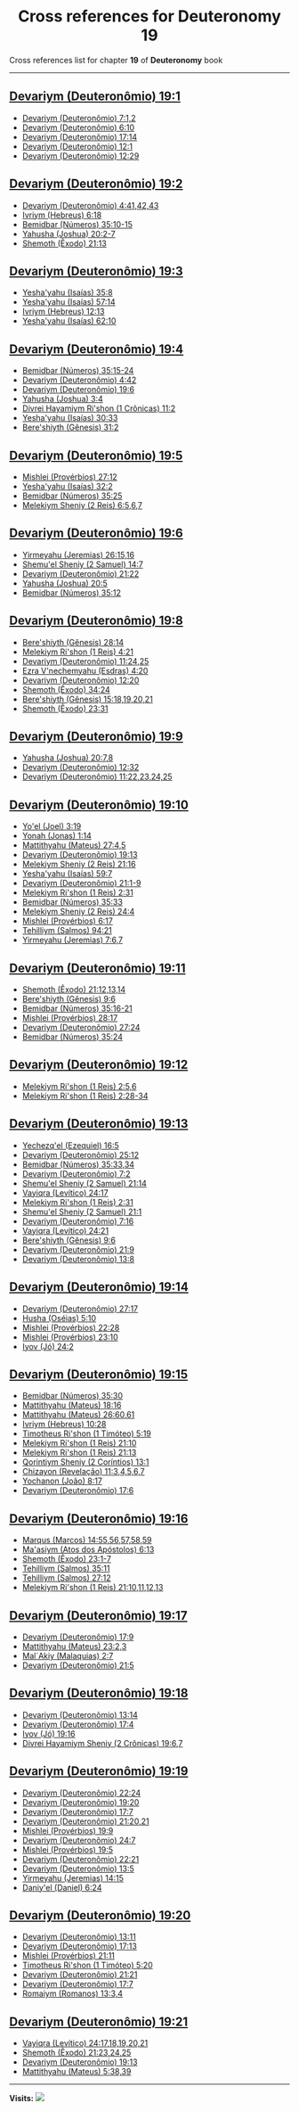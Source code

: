 <div align="center">

# Cross references for **Deuteronomy 19**
</div>

Cross references list for chapter **19** of **Deuteronomy** book

---

<h2 id="1"><a href="https://bible.ozzuu.com/pt_yah/Deu/19#1" target="_blank">Devariym (Deuteronômio) 19:1</a></h2>

- [Devariym (Deuteronômio) 7:1,2](https://bible.ozzuu.com/pt_yah/Deu/7#1)
- [Devariym (Deuteronômio) 6:10](https://bible.ozzuu.com/pt_yah/Deu/6#10)
- [Devariym (Deuteronômio) 17:14](https://bible.ozzuu.com/pt_yah/Deu/17#14)
- [Devariym (Deuteronômio) 12:1](https://bible.ozzuu.com/pt_yah/Deu/12#1)
- [Devariym (Deuteronômio) 12:29](https://bible.ozzuu.com/pt_yah/Deu/12#29)
<h2 id="2"><a href="https://bible.ozzuu.com/pt_yah/Deu/19#2" target="_blank">Devariym (Deuteronômio) 19:2</a></h2>

- [Devariym (Deuteronômio) 4:41,42,43](https://bible.ozzuu.com/pt_yah/Deu/4#41)
- [Ivriym (Hebreus) 6:18](https://bible.ozzuu.com/pt_yah/Heb/6#18)
- [Bemidbar (Números) 35:10-15](https://bible.ozzuu.com/pt_yah/Num/35#10)
- [Yahusha (Joshua) 20:2-7](https://bible.ozzuu.com/pt_yah/Jos/20#2)
- [Shemoth (Êxodo) 21:13](https://bible.ozzuu.com/pt_yah/Exo/21#13)
<h2 id="3"><a href="https://bible.ozzuu.com/pt_yah/Deu/19#3" target="_blank">Devariym (Deuteronômio) 19:3</a></h2>

- [Yesha'yahu (Isaías) 35:8](https://bible.ozzuu.com/pt_yah/Isa/35#8)
- [Yesha'yahu (Isaías) 57:14](https://bible.ozzuu.com/pt_yah/Isa/57#14)
- [Ivriym (Hebreus) 12:13](https://bible.ozzuu.com/pt_yah/Heb/12#13)
- [Yesha'yahu (Isaías) 62:10](https://bible.ozzuu.com/pt_yah/Isa/62#10)
<h2 id="4"><a href="https://bible.ozzuu.com/pt_yah/Deu/19#4" target="_blank">Devariym (Deuteronômio) 19:4</a></h2>

- [Bemidbar (Números) 35:15-24](https://bible.ozzuu.com/pt_yah/Num/35#15)
- [Devariym (Deuteronômio) 4:42](https://bible.ozzuu.com/pt_yah/Deu/4#42)
- [Devariym (Deuteronômio) 19:6](https://bible.ozzuu.com/pt_yah/Deu/19#6)
- [Yahusha (Joshua) 3:4](https://bible.ozzuu.com/pt_yah/Jos/3#4)
- [Divrei Hayamiym Ri'shon (1 Crônicas) 11:2](https://bible.ozzuu.com/pt_yah/1Ch/11#2)
- [Yesha'yahu (Isaías) 30:33](https://bible.ozzuu.com/pt_yah/Isa/30#33)
- [Bere'shiyth (Gênesis) 31:2](https://bible.ozzuu.com/pt_yah/Gen/31#2)
<h2 id="5"><a href="https://bible.ozzuu.com/pt_yah/Deu/19#5" target="_blank">Devariym (Deuteronômio) 19:5</a></h2>

- [Mishlei (Provérbios) 27:12](https://bible.ozzuu.com/pt_yah/Pro/27#12)
- [Yesha'yahu (Isaías) 32:2](https://bible.ozzuu.com/pt_yah/Isa/32#2)
- [Bemidbar (Números) 35:25](https://bible.ozzuu.com/pt_yah/Num/35#25)
- [Melekiym Sheniy (2 Reis) 6:5,6,7](https://bible.ozzuu.com/pt_yah/2Ki/6#5)
<h2 id="6"><a href="https://bible.ozzuu.com/pt_yah/Deu/19#6" target="_blank">Devariym (Deuteronômio) 19:6</a></h2>

- [Yirmeyahu (Jeremias) 26:15,16](https://bible.ozzuu.com/pt_yah/Jer/26#15)
- [Shemu'el Sheniy (2 Samuel) 14:7](https://bible.ozzuu.com/pt_yah/2Sm/14#7)
- [Devariym (Deuteronômio) 21:22](https://bible.ozzuu.com/pt_yah/Deu/21#22)
- [Yahusha (Joshua) 20:5](https://bible.ozzuu.com/pt_yah/Jos/20#5)
- [Bemidbar (Números) 35:12](https://bible.ozzuu.com/pt_yah/Num/35#12)
<h2 id="8"><a href="https://bible.ozzuu.com/pt_yah/Deu/19#8" target="_blank">Devariym (Deuteronômio) 19:8</a></h2>

- [Bere'shiyth (Gênesis) 28:14](https://bible.ozzuu.com/pt_yah/Gen/28#14)
- [Melekiym Ri'shon (1 Reis) 4:21](https://bible.ozzuu.com/pt_yah/1Ki/4#21)
- [Devariym (Deuteronômio) 11:24,25](https://bible.ozzuu.com/pt_yah/Deu/11#24)
- [Ezra V'nechemyahu (Esdras) 4:20](https://bible.ozzuu.com/pt_yah/1Ez/4#20)
- [Devariym (Deuteronômio) 12:20](https://bible.ozzuu.com/pt_yah/Deu/12#20)
- [Shemoth (Êxodo) 34:24](https://bible.ozzuu.com/pt_yah/Exo/34#24)
- [Bere'shiyth (Gênesis) 15:18,19,20,21](https://bible.ozzuu.com/pt_yah/Gen/15#18)
- [Shemoth (Êxodo) 23:31](https://bible.ozzuu.com/pt_yah/Exo/23#31)
<h2 id="9"><a href="https://bible.ozzuu.com/pt_yah/Deu/19#9" target="_blank">Devariym (Deuteronômio) 19:9</a></h2>

- [Yahusha (Joshua) 20:7,8](https://bible.ozzuu.com/pt_yah/Jos/20#7)
- [Devariym (Deuteronômio) 12:32](https://bible.ozzuu.com/pt_yah/Deu/12#32)
- [Devariym (Deuteronômio) 11:22,23,24,25](https://bible.ozzuu.com/pt_yah/Deu/11#22)
<h2 id="10"><a href="https://bible.ozzuu.com/pt_yah/Deu/19#10" target="_blank">Devariym (Deuteronômio) 19:10</a></h2>

- [Yo'el (Joel) 3:19](https://bible.ozzuu.com/pt_yah/Jl/3#19)
- [Yonah (Jonas) 1:14](https://bible.ozzuu.com/pt_yah/Jon/1#14)
- [Mattithyahu (Mateus) 27:4,5](https://bible.ozzuu.com/pt_yah/Mat/27#4)
- [Devariym (Deuteronômio) 19:13](https://bible.ozzuu.com/pt_yah/Deu/19#13)
- [Melekiym Sheniy (2 Reis) 21:16](https://bible.ozzuu.com/pt_yah/2Ki/21#16)
- [Yesha'yahu (Isaías) 59:7](https://bible.ozzuu.com/pt_yah/Isa/59#7)
- [Devariym (Deuteronômio) 21:1-9](https://bible.ozzuu.com/pt_yah/Deu/21#1)
- [Melekiym Ri'shon (1 Reis) 2:31](https://bible.ozzuu.com/pt_yah/1Ki/2#31)
- [Bemidbar (Números) 35:33](https://bible.ozzuu.com/pt_yah/Num/35#33)
- [Melekiym Sheniy (2 Reis) 24:4](https://bible.ozzuu.com/pt_yah/2Ki/24#4)
- [Mishlei (Provérbios) 6:17](https://bible.ozzuu.com/pt_yah/Pro/6#17)
- [Tehilliym (Salmos) 94:21](https://bible.ozzuu.com/pt_yah/Psa/94#21)
- [Yirmeyahu (Jeremias) 7:6,7](https://bible.ozzuu.com/pt_yah/Jer/7#6)
<h2 id="11"><a href="https://bible.ozzuu.com/pt_yah/Deu/19#11" target="_blank">Devariym (Deuteronômio) 19:11</a></h2>

- [Shemoth (Êxodo) 21:12,13,14](https://bible.ozzuu.com/pt_yah/Exo/21#12)
- [Bere'shiyth (Gênesis) 9:6](https://bible.ozzuu.com/pt_yah/Gen/9#6)
- [Bemidbar (Números) 35:16-21](https://bible.ozzuu.com/pt_yah/Num/35#16)
- [Mishlei (Provérbios) 28:17](https://bible.ozzuu.com/pt_yah/Pro/28#17)
- [Devariym (Deuteronômio) 27:24](https://bible.ozzuu.com/pt_yah/Deu/27#24)
- [Bemidbar (Números) 35:24](https://bible.ozzuu.com/pt_yah/Num/35#24)
<h2 id="12"><a href="https://bible.ozzuu.com/pt_yah/Deu/19#12" target="_blank">Devariym (Deuteronômio) 19:12</a></h2>

- [Melekiym Ri'shon (1 Reis) 2:5,6](https://bible.ozzuu.com/pt_yah/1Ki/2#5)
- [Melekiym Ri'shon (1 Reis) 2:28-34](https://bible.ozzuu.com/pt_yah/1Ki/2#28)
<h2 id="13"><a href="https://bible.ozzuu.com/pt_yah/Deu/19#13" target="_blank">Devariym (Deuteronômio) 19:13</a></h2>

- [Yechezq'el (Ezequiel) 16:5](https://bible.ozzuu.com/pt_yah/Eze/16#5)
- [Devariym (Deuteronômio) 25:12](https://bible.ozzuu.com/pt_yah/Deu/25#12)
- [Bemidbar (Números) 35:33,34](https://bible.ozzuu.com/pt_yah/Num/35#33)
- [Devariym (Deuteronômio) 7:2](https://bible.ozzuu.com/pt_yah/Deu/7#2)
- [Shemu'el Sheniy (2 Samuel) 21:14](https://bible.ozzuu.com/pt_yah/2Sm/21#14)
- [Vayiqra (Levítico) 24:17](https://bible.ozzuu.com/pt_yah/Lev/24#17)
- [Melekiym Ri'shon (1 Reis) 2:31](https://bible.ozzuu.com/pt_yah/1Ki/2#31)
- [Shemu'el Sheniy (2 Samuel) 21:1](https://bible.ozzuu.com/pt_yah/2Sm/21#1)
- [Devariym (Deuteronômio) 7:16](https://bible.ozzuu.com/pt_yah/Deu/7#16)
- [Vayiqra (Levítico) 24:21](https://bible.ozzuu.com/pt_yah/Lev/24#21)
- [Bere'shiyth (Gênesis) 9:6](https://bible.ozzuu.com/pt_yah/Gen/9#6)
- [Devariym (Deuteronômio) 21:9](https://bible.ozzuu.com/pt_yah/Deu/21#9)
- [Devariym (Deuteronômio) 13:8](https://bible.ozzuu.com/pt_yah/Deu/13#8)
<h2 id="14"><a href="https://bible.ozzuu.com/pt_yah/Deu/19#14" target="_blank">Devariym (Deuteronômio) 19:14</a></h2>

- [Devariym (Deuteronômio) 27:17](https://bible.ozzuu.com/pt_yah/Deu/27#17)
- [Husha (Oséias) 5:10](https://bible.ozzuu.com/pt_yah/Hos/5#10)
- [Mishlei (Provérbios) 22:28](https://bible.ozzuu.com/pt_yah/Pro/22#28)
- [Mishlei (Provérbios) 23:10](https://bible.ozzuu.com/pt_yah/Pro/23#10)
- [Iyov (Jó) 24:2](https://bible.ozzuu.com/pt_yah/Job/24#2)
<h2 id="15"><a href="https://bible.ozzuu.com/pt_yah/Deu/19#15" target="_blank">Devariym (Deuteronômio) 19:15</a></h2>

- [Bemidbar (Números) 35:30](https://bible.ozzuu.com/pt_yah/Num/35#30)
- [Mattithyahu (Mateus) 18:16](https://bible.ozzuu.com/pt_yah/Mat/18#16)
- [Mattithyahu (Mateus) 26:60,61](https://bible.ozzuu.com/pt_yah/Mat/26#60)
- [Ivriym (Hebreus) 10:28](https://bible.ozzuu.com/pt_yah/Heb/10#28)
- [Timotheus Ri'shon (1 Timóteo) 5:19](https://bible.ozzuu.com/pt_yah/1Ti/5#19)
- [Melekiym Ri'shon (1 Reis) 21:10](https://bible.ozzuu.com/pt_yah/1Ki/21#10)
- [Melekiym Ri'shon (1 Reis) 21:13](https://bible.ozzuu.com/pt_yah/1Ki/21#13)
- [Qorintiym Sheniy (2 Coríntios) 13:1](https://bible.ozzuu.com/pt_yah/2Co/13#1)
- [Chizayon (Revelação) 11:3,4,5,6,7](https://bible.ozzuu.com/pt_yah/Rev/11#3)
- [Yochanon (João) 8:17](https://bible.ozzuu.com/pt_yah/Joh/8#17)
- [Devariym (Deuteronômio) 17:6](https://bible.ozzuu.com/pt_yah/Deu/17#6)
<h2 id="16"><a href="https://bible.ozzuu.com/pt_yah/Deu/19#16" target="_blank">Devariym (Deuteronômio) 19:16</a></h2>

- [Marqus (Marcos) 14:55,56,57,58,59](https://bible.ozzuu.com/pt_yah/Mar/14#55)
- [Ma'asiym (Atos dos Apóstolos) 6:13](https://bible.ozzuu.com/pt_yah/Act/6#13)
- [Shemoth (Êxodo) 23:1-7](https://bible.ozzuu.com/pt_yah/Exo/23#1)
- [Tehilliym (Salmos) 35:11](https://bible.ozzuu.com/pt_yah/Psa/35#11)
- [Tehilliym (Salmos) 27:12](https://bible.ozzuu.com/pt_yah/Psa/27#12)
- [Melekiym Ri'shon (1 Reis) 21:10,11,12,13](https://bible.ozzuu.com/pt_yah/1Ki/21#10)
<h2 id="17"><a href="https://bible.ozzuu.com/pt_yah/Deu/19#17" target="_blank">Devariym (Deuteronômio) 19:17</a></h2>

- [Devariym (Deuteronômio) 17:9](https://bible.ozzuu.com/pt_yah/Deu/17#9)
- [Mattithyahu (Mateus) 23:2,3](https://bible.ozzuu.com/pt_yah/Mat/23#2)
- [Mal`Akiy (Malaquias) 2:7](https://bible.ozzuu.com/pt_yah/Mal/2#7)
- [Devariym (Deuteronômio) 21:5](https://bible.ozzuu.com/pt_yah/Deu/21#5)
<h2 id="18"><a href="https://bible.ozzuu.com/pt_yah/Deu/19#18" target="_blank">Devariym (Deuteronômio) 19:18</a></h2>

- [Devariym (Deuteronômio) 13:14](https://bible.ozzuu.com/pt_yah/Deu/13#14)
- [Devariym (Deuteronômio) 17:4](https://bible.ozzuu.com/pt_yah/Deu/17#4)
- [Iyov (Jó) 19:16](https://bible.ozzuu.com/pt_yah/Job/19#16)
- [Divrei Hayamiym Sheniy (2 Crônicas) 19:6,7](https://bible.ozzuu.com/pt_yah/2Ch/19#6)
<h2 id="19"><a href="https://bible.ozzuu.com/pt_yah/Deu/19#19" target="_blank">Devariym (Deuteronômio) 19:19</a></h2>

- [Devariym (Deuteronômio) 22:24](https://bible.ozzuu.com/pt_yah/Deu/22#24)
- [Devariym (Deuteronômio) 19:20](https://bible.ozzuu.com/pt_yah/Deu/19#20)
- [Devariym (Deuteronômio) 17:7](https://bible.ozzuu.com/pt_yah/Deu/17#7)
- [Devariym (Deuteronômio) 21:20,21](https://bible.ozzuu.com/pt_yah/Deu/21#20)
- [Mishlei (Provérbios) 19:9](https://bible.ozzuu.com/pt_yah/Pro/19#9)
- [Devariym (Deuteronômio) 24:7](https://bible.ozzuu.com/pt_yah/Deu/24#7)
- [Mishlei (Provérbios) 19:5](https://bible.ozzuu.com/pt_yah/Pro/19#5)
- [Devariym (Deuteronômio) 22:21](https://bible.ozzuu.com/pt_yah/Deu/22#21)
- [Devariym (Deuteronômio) 13:5](https://bible.ozzuu.com/pt_yah/Deu/13#5)
- [Yirmeyahu (Jeremias) 14:15](https://bible.ozzuu.com/pt_yah/Jer/14#15)
- [Daniy'el (Daniel) 6:24](https://bible.ozzuu.com/pt_yah/Dan/6#24)
<h2 id="20"><a href="https://bible.ozzuu.com/pt_yah/Deu/19#20" target="_blank">Devariym (Deuteronômio) 19:20</a></h2>

- [Devariym (Deuteronômio) 13:11](https://bible.ozzuu.com/pt_yah/Deu/13#11)
- [Devariym (Deuteronômio) 17:13](https://bible.ozzuu.com/pt_yah/Deu/17#13)
- [Mishlei (Provérbios) 21:11](https://bible.ozzuu.com/pt_yah/Pro/21#11)
- [Timotheus Ri'shon (1 Timóteo) 5:20](https://bible.ozzuu.com/pt_yah/1Ti/5#20)
- [Devariym (Deuteronômio) 21:21](https://bible.ozzuu.com/pt_yah/Deu/21#21)
- [Devariym (Deuteronômio) 17:7](https://bible.ozzuu.com/pt_yah/Deu/17#7)
- [Romaiym (Romanos) 13:3,4](https://bible.ozzuu.com/pt_yah/Rom/13#3)
<h2 id="21"><a href="https://bible.ozzuu.com/pt_yah/Deu/19#21" target="_blank">Devariym (Deuteronômio) 19:21</a></h2>

- [Vayiqra (Levítico) 24:17,18,19,20,21](https://bible.ozzuu.com/pt_yah/Lev/24#17)
- [Shemoth (Êxodo) 21:23,24,25](https://bible.ozzuu.com/pt_yah/Exo/21#23)
- [Devariym (Deuteronômio) 19:13](https://bible.ozzuu.com/pt_yah/Deu/19#13)
- [Mattithyahu (Mateus) 5:38,39](https://bible.ozzuu.com/pt_yah/Mat/5#38)


---

**Visits:**
![](https://profile-counter.glitch.me/visitCounter_crossrefs5/count.svg)

